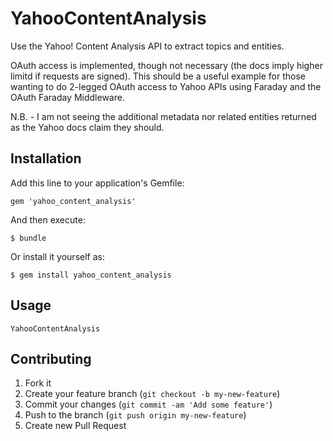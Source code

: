 # YahooContentAnalysis

Use the Yahoo! Content Analysis API to extract topics and entities.

OAuth access is implemented, though not necessary (the docs imply higher limitd if requests are signed).  This should be a useful example for those wanting to do 2-legged OAuth access to Yahoo APIs using Faraday and the OAuth Faraday Middleware.

N.B. - I am not seeing the additional metadata nor related entities returned as the Yahoo docs claim they should.

## Installation

Add this line to your application's Gemfile:

    gem 'yahoo_content_analysis'

And then execute:

    $ bundle

Or install it yourself as:

    $ gem install yahoo_content_analysis

## Usage

    YahooContentAnalysis

## Contributing

1. Fork it
2. Create your feature branch (`git checkout -b my-new-feature`)
3. Commit your changes (`git commit -am 'Add some feature'`)
4. Push to the branch (`git push origin my-new-feature`)
5. Create new Pull Request
